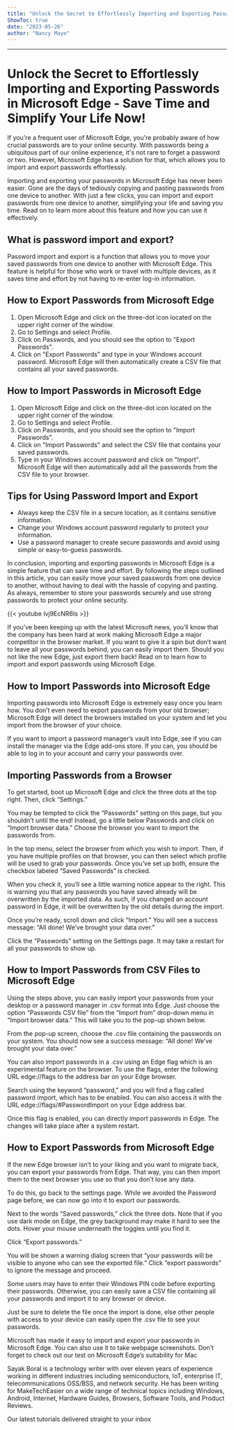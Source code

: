```yaml
---
title: "Unlock the Secret to Effortlessly Importing and Exporting Passwords in Microsoft Edge - Save Time and Simplify Your Life Now!"
ShowToc: true 
date: "2023-05-26"
author: "Nancy Mayo"
---
```

*****
# Unlock the Secret to Effortlessly Importing and Exporting Passwords in Microsoft Edge - Save Time and Simplify Your Life Now!

If you're a frequent user of Microsoft Edge, you're probably aware of how crucial passwords are to your online security. With passwords being a ubiquitous part of our online experience, it's not rare to forget a password or two. However, Microsoft Edge has a solution for that, which allows you to import and export passwords effortlessly. 

Importing and exporting your passwords in Microsoft Edge has never been easier. Gone are the days of tediously copying and pasting passwords from one device to another. With just a few clicks, you can import and export passwords from one device to another, simplifying your life and saving you time. Read on to learn more about this feature and how you can use it effectively.

## What is password import and export?

Password import and export is a function that allows you to move your saved passwords from one device to another with Microsoft Edge. This feature is helpful for those who work or travel with multiple devices, as it saves time and effort by not having to re-enter log-in information.

## How to Export Passwords from Microsoft Edge

1. Open Microsoft Edge and click on the three-dot icon located on the upper right corner of the window. 
2. Go to Settings and select Profile. 
3. Click on Passwords, and you should see the option to "Export Passwords". 
4. Click on "Export Passwords" and type in your Windows account password. Microsoft Edge will then automatically create a CSV file that contains all your saved passwords.

## How to Import Passwords in Microsoft Edge

1. Open Microsoft Edge and click on the three-dot icon located on the upper right corner of the window. 
2. Go to Settings and select Profile. 
3. Click on Passwords, and you should see the option to "Import Passwords". 
4. Click on "Import Passwords" and select the CSV file that contains your saved passwords. 
5. Type in your Windows account password and click on "Import". Microsoft Edge will then automatically add all the passwords from the CSV file to your browser.

## Tips for Using Password Import and Export

- Always keep the CSV file in a secure location, as it contains sensitive information. 
- Change your Windows account password regularly to protect your information. 
- Use a password manager to create secure passwords and avoid using simple or easy-to-guess passwords.

In conclusion, importing and exporting passwords in Microsoft Edge is a simple feature that can save time and effort. By following the steps outlined in this article, you can easily move your saved passwords from one device to another, without having to deal with the hassle of copying and pasting. As always, remember to store your passwords securely and use strong passwords to protect your online security.

{{< youtube lvj9EcNR6Is >}} 



If you’ve been keeping up with the latest Microsoft news, you’ll know that the company has been hard at work making Microsoft Edge a major competitor in the browser market. If you want to give it a spin but don’t want to leave all your passwords behind, you can easily import them. Should you not like the new Edge, just export them back! Read on to learn how to import and export passwords using Microsoft Edge.
 
## How to Import Passwords into Microsoft Edge
 
Importing passwords into Microsoft Edge is extremely easy once you learn how. You don’t even need to export passwords from your old browser; Microsoft Edge will detect the browsers installed on your system and let you import from the browser of your choice.
 
If you want to import a password manager’s vault into Edge, see if you can install the manager via the Edge add-ons store. If you can, you should be able to log in to your account and carry your passwords over. 
 
## Importing Passwords from a Browser
 
To get started, boot up Microsoft Edge and click the three dots at the top right. Then, click “Settings.”
 
You may be tempted to click the “Passwords” setting on this page, but you shouldn’t until the end! Instead, go a little below Passwords and click on “Import browser data.” Choose the browser you want to import the passwords from.
 
In the top menu, select the browser from which you wish to import. Then, if you have multiple profiles on that browser, you can then select which profile will be used to grab your passwords. Once you’ve set up both, ensure the checkbox labeled “Saved Passwords” is checked.
 
When you check it, you’ll see a little warning notice appear to the right. This is warning you that any passwords you have saved already will be overwritten by the imported data. As such, if you changed an account password in Edge, it will be overwritten by the old details during the import.
 
Once you’re ready, scroll down and click “Import.” You will see a success message: “All done! We’ve brought your data over.” 
 
Click the “Passwords” setting on the Settings page. It may take a restart for all your passwords to show up.
 
## How to Import Passwords from CSV Files to Microsoft Edge 
 
Using the steps above, you can easily import your passwords from your desktop or a password manager in .csv format into Edge. Just choose the option “Passwords CSV file” from the “Import from” drop-down menu in “Import browser data.” This will take you to the pop-up shown below.
 
From the pop-up screen, choose the .csv file containing the passwords on your system. You should now see a success message: “All done! We’ve brought your data over.”
 
You can also import passwords in a .csv using an Edge flag which is an experimental feature on the browser. To use the flags, enter the following URL edge://flags to the address bar on your Edge browser.
 
Search using the keyword “password,” and you will find a flag called password import, which has to be enabled. You can also access it with the URL edge://flags/#PasswordImport on your Edge address bar.
 
Once this flag is enabled, you can directly import passwords in Edge. The changes will take place after a system restart.
 
## How to Export Passwords from Microsoft Edge
 
If the new Edge browser isn’t to your liking and you want to migrate back, you can export your passwords from Edge. That way, you can then import them to the next browser you use so that you don’t lose any data.
 
To do this, go back to the settings page. While we avoided the Password page before, we can now go into it to export our passwords.
 
Next to the words “Saved passwords,” click the three dots. Note that if you use dark mode on Edge, the grey background may make it hard to see the dots. Hover your mouse underneath the toggles until you find it.
 
Click “Export passwords.”
 
You will be shown a warning dialog screen that “your passwords will be visible to anyone who can see the exported file.” Click “export passwords” to ignore the message and proceed.
 
Some users may have to enter their Windows PIN code before exporting their passwords. Otherwise, you can easily save a CSV file containing all your passwords and import it to any browser or device. 
 
Just be sure to delete the file once the import is done, else other people with access to your device can easily open the .csv file to see your passwords.
 
Microsoft has made it easy to import and export your passwords in Microsoft Edge. You can also use it to take webpage screenshots. Don’t forget to check out our test on Microsoft Edge’s suitability for Mac
 
Sayak Boral is a technology writer with over eleven years of experience working in different industries including semiconductors, IoT, enterprise IT, telecommunications OSS/BSS, and network security.  He has been writing for MakeTechEasier on a wide range of technical topics including Windows, Android, Internet, Hardware Guides, Browsers, Software Tools, and Product Reviews.
 
Our latest tutorials delivered straight to your inbox




